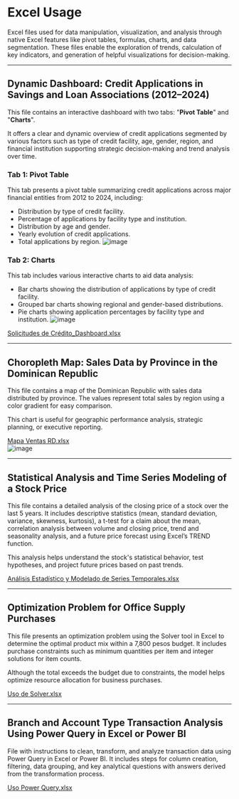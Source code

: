 # Excel Usage
Excel files used for data manipulation, visualization, and analysis through native Excel features like pivot tables, formulas, charts, and data segmentation. These files enable the exploration of trends, calculation of key indicators, and generation of helpful visualizations for decision-making.

---
## Dynamic Dashboard: Credit Applications in Savings and Loan Associations (2012–2024)
This file contains an interactive dashboard with two tabs: "**Pivot Table**" and "**Charts**".

It offers a clear and dynamic overview of credit applications segmented by various factors such as type of credit facility, age, gender, region, and financial institution supporting strategic decision-making and trend analysis over time.

### Tab 1: Pivot Table
This tab presents a pivot table summarizing credit applications across major financial entities from 2012 to 2024, including:
* Distribution by type of credit facility.
* Percentage of applications by facility type and institution.
* Distribution by age and gender.
* Yearly evolution of credit applications.
* Total applications by region.
![image](https://github.com/user-attachments/assets/0ea0ee46-d813-4c05-9f99-24cf06ab8fce)

### Tab 2: Charts
This tab includes various interactive charts to aid data analysis:
* Bar charts showing the distribution of applications by type of credit facility.
* Grouped bar charts showing regional and gender-based distributions.
* Pie charts showing application percentages by facility type and institution.
![image](https://github.com/user-attachments/assets/93e0dbef-f131-4c12-93c3-323cd9b7edba)

[Solicitudes de Crédito_Dashboard.xlsx](https://github.com/user-attachments/files/20026050/Solicitudes.de.Credito_Dashboard.xlsx)

---
## Choropleth Map: Sales Data by Province in the Dominican Republic
This file contains a map of the Dominican Republic with sales data distributed by province. The values represent total sales by region using a color gradient for easy comparison.

This chart is useful for geographic performance analysis, strategic planning, or executive reporting.

[Mapa Ventas RD.xlsx](https://github.com/user-attachments/files/20025983/Mapa.Ventas.RD.xlsx)  
![image](https://github.com/user-attachments/assets/6c281220-5d4e-4b03-84e2-87a41d9cc7ed)

---
## Statistical Analysis and Time Series Modeling of a Stock Price
This file contains a detailed analysis of the closing price of a stock over the last 5 years. It includes descriptive statistics (mean, standard deviation, variance, skewness, kurtosis), a t-test for a claim about the mean, correlation analysis between volume and closing price, trend and seasonality analysis, and a future price forecast using Excel’s TREND function.

This analysis helps understand the stock's statistical behavior, test hypotheses, and project future prices based on past trends.

[Análisis Estadístico y Modelado de Series Temporales.xlsx](https://github.com/user-attachments/files/20026009/Analisis.Estadistico.y.Modelado.de.Series.Temporales.xlsx)

---
## Optimization Problem for Office Supply Purchases
This file presents an optimization problem using the Solver tool in Excel to determine the optimal product mix within a 7,800 pesos budget. It includes purchase constraints such as minimum quantities per item and integer solutions for item counts.

Although the total exceeds the budget due to constraints, the model helps optimize resource allocation for business purchases.

[Uso de Solver.xlsx](https://github.com/user-attachments/files/20026014/Uso.de.Solver.xlsx)

---
## Branch and Account Type Transaction Analysis Using Power Query in Excel or Power BI
File with instructions to clean, transform, and analyze transaction data using Power Query in Excel or Power BI. It includes steps for column creation, filtering, data grouping, and key analytical questions with answers derived from the transformation process.

[Uso Power Query.xlsx](https://github.com/user-attachments/files/20025992/Uso.Power.Query.xlsx)
